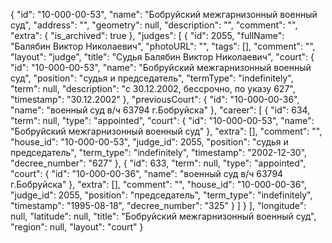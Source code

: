 {
    "id": "10-000-00-53",
    "name": "Бобруйский межгарнизонный военный суд",
    "address": "",
    "geometry": null,
    "description": "",
    "comment": "",
    "extra": {
        "is_archived": true
    },
    "judges": [
        {
            "id": 2055,
            "fullName": "Балябин Виктор Николаевич",
            "photoURL": "",
            "tags": [],
            "comment": "",
            "layout": "judge",
            "title": "Судья Балябин Виктор Николаевич",
            "court": {
                "id": "10-000-00-53",
                "name": "Бобруйский межгарнизонный военный суд",
                "position": "судья и председатель",
                "termType": "indefinitely",
                "term": null,
                "description": "c 30.12.2002, бессрочно, по указу 627",
                "timestamp": "30.12.2002"
            },
            "previousCourt": {
                "id": "10-000-00-36",
                "name": "военный суд в/ч 63794 г.Бобруйска"
            },
            "career": [
                {
                    "id": 634,
                    "term": null,
                    "type": "appointed",
                    "court": {
                        "id": "10-000-00-53",
                        "name": "Бобруйский межгарнизонный военный суд"
                    },
                    "extra": [],
                    "comment": "",
                    "house_id": "10-000-00-53",
                    "judge_id": 2055,
                    "position": "судья и председатель",
                    "term_type": "indefinitely",
                    "timestamp": "2002-12-30",
                    "decree_number": "627"
                },
                {
                    "id": 633,
                    "term": null,
                    "type": "appointed",
                    "court": {
                        "id": "10-000-00-36",
                        "name": "военный суд в/ч 63794 г.Бобруйска"
                    },
                    "extra": [],
                    "comment": "",
                    "house_id": "10-000-00-36",
                    "judge_id": 2055,
                    "position": "председатель",
                    "term_type": "indefinitely",
                    "timestamp": "1995-08-18",
                    "decree_number": "325"
                }
            ]
        }
    ],
    "longitude": null,
    "latitude": null,
    "title": "Бобруйский межгарнизонный военный суд",
    "region": null,
    "layout": "court"
}